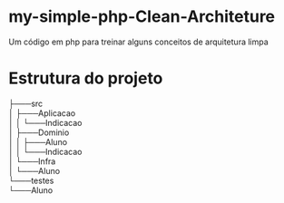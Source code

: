 # my-simple-php-Clean-Architeture
Um código em php para treinar alguns conceitos de arquitetura limpa  

# Estrutura do projeto  
├───src  
│   ├───Aplicacao  
│   │   └───Indicacao  
│   ├───Dominio  
│   │   ├───Aluno  
│   │   └───Indicacao  
│   └───Infra  
│       └───Aluno  
└───testes  
    └───Aluno  
